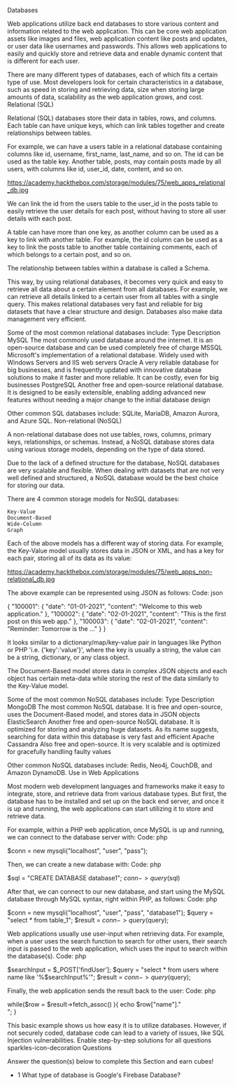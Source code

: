 Databases

Web applications utilize back end databases to store various content and information related to the web application. This can be core web application assets like images and files, web application content like posts and updates, or user data like usernames and passwords. This allows web applications to easily and quickly store and retrieve data and enable dynamic content that is different for each user.

There are many different types of databases, each of which fits a certain type of use. Most developers look for certain characteristics in a database, such as speed in storing and retrieving data, size when storing large amounts of data, scalability as the web application grows, and cost.
Relational (SQL)

Relational (SQL) databases store their data in tables, rows, and columns. Each table can have unique keys, which can link tables together and create relationships between tables.

For example, we can have a users table in a relational database containing columns like id, username, first_name, last_name, and so on. The id can be used as the table key. Another table, posts, may contain posts made by all users, with columns like id, user_id, date, content, and so on.

https://academy.hackthebox.com/storage/modules/75/web_apps_relational_db.jpg

We can link the id from the users table to the user_id in the posts table to easily retrieve the user details for each post, without having to store all user details with each post.

A table can have more than one key, as another column can be used as a key to link with another table. For example, the id column can be used as a key to link the posts table to another table containing comments, each of which belongs to a certain post, and so on.

The relationship between tables within a database is called a Schema.

This way, by using relational databases, it becomes very quick and easy to retrieve all data about a certain element from all databases. For example, we can retrieve all details linked to a certain user from all tables with a single query. This makes relational databases very fast and reliable for big datasets that have a clear structure and design. Databases also make data management very efficient.

Some of the most common relational databases include:
Type 	Description
MySQL 	The most commonly used database around the internet. It is an open-source database and can be used completely free of charge
MSSQL 	Microsoft's implementation of a relational database. Widely used with Windows Servers and IIS web servers
Oracle 	A very reliable database for big businesses, and is frequently updated with innovative database solutions to make it faster and more reliable. It can be costly, even for big businesses
PostgreSQL 	Another free and open-source relational database. It is designed to be easily extensible, enabling adding advanced new features without needing a major change to the initial database design

Other common SQL databases include: SQLite, MariaDB, Amazon Aurora, and Azure SQL.
Non-relational (NoSQL)

A non-relational database does not use tables, rows, columns, primary keys, relationships, or schemas. Instead, a NoSQL database stores data using various storage models, depending on the type of data stored.

Due to the lack of a defined structure for the database, NoSQL databases are very scalable and flexible. When dealing with datasets that are not very well defined and structured, a NoSQL database would be the best choice for storing our data.

There are 4 common storage models for NoSQL databases:

    Key-Value
    Document-Based
    Wide-Column
    Graph

Each of the above models has a different way of storing data. For example, the Key-Value model usually stores data in JSON or XML, and has a key for each pair, storing all of its data as its value:

https://academy.hackthebox.com/storage/modules/75/web_apps_non-relational_db.jpg

The above example can be represented using JSON as follows:
Code: json

{
  "100001": {
    "date": "01-01-2021",
    "content": "Welcome to this web application."
  },
  "100002": {
    "date": "02-01-2021",
    "content": "This is the first post on this web app."
  },
  "100003": {
    "date": "02-01-2021",
    "content": "Reminder: Tomorrow is the ..."
  }
}

It looks similar to a dictionary/map/key-value pair in languages like Python or PHP 'i.e. {'key':'value'}', where the key is usually a string, the value can be a string, dictionary, or any class object.

The Document-Based model stores data in complex JSON objects and each object has certain meta-data while storing the rest of the data similarly to the Key-Value model.

Some of the most common NoSQL databases include:
Type 	Description
MongoDB 	The most common NoSQL database. It is free and open-source, uses the Document-Based model, and stores data in JSON objects
ElasticSearch 	Another free and open-source NoSQL database. It is optimized for storing and analyzing huge datasets. As its name suggests, searching for data within this database is very fast and efficient
Apache Cassandra 	Also free and open-source. It is very scalable and is optimized for gracefully handling faulty values

Other common NoSQL databases include: Redis, Neo4j, CouchDB, and Amazon DynamoDB.
Use in Web Applications

Most modern web development languages and frameworks make it easy to integrate, store, and retrieve data from various database types. But first, the database has to be installed and set up on the back end server, and once it is up and running, the web applications can start utilizing it to store and retrieve data.

For example, within a PHP web application, once MySQL is up and running, we can connect to the database server with:
Code: php

$conn = new mysqli("localhost", "user", "pass");

Then, we can create a new database with:
Code: php

$sql = "CREATE DATABASE database1";
$conn->query($sql)

After that, we can connect to our new database, and start using the MySQL database through MySQL syntax, right within PHP, as follows:
Code: php

$conn = new mysqli("localhost", "user", "pass", "database1");
$query = "select * from table_1";
$result = $conn->query($query);

Web applications usually use user-input when retrieving data. For example, when a user uses the search function to search for other users, their search input is passed to the web application, which uses the input to search within the database(s).
Code: php

$searchInput =  $_POST['findUser'];
$query = "select * from users where name like '%$searchInput%'";
$result = $conn->query($query);

Finally, the web application sends the result back to the user:
Code: php

while($row = $result->fetch_assoc() ){
	echo $row["name"]."<br>";
}

This basic example shows us how easy it is to utilize databases. However, if not securely coded, database code can lead to a variety of issues, like SQL Injection vulnerabilities.
Enable step-by-step solutions for all questions
sparkles-icon-decoration
Questions

Answer the question(s) below to complete this Section and earn cubes!
+ 1 What type of database is Google's Firebase Database? 

